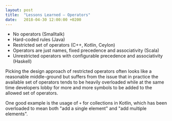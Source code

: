 ```yaml
---
layout: post
title:  "Lessons Learned – Operators"
date:   2018-04-30 12:00:00 +0200
---
```


- No operators (Smalltalk)
- Hard-coded rules (Java)
- Restricted set of operators (C++, Kotlin, Ceylon)
- Operators are just names, fixed precedence and associativity (Scala)
- Unrestricted operators with configurable precedence and associativity (Haskell)

Picking the design approach of restricted operators often looks like a
reasonable middle-ground but suffers from the issue that in practice the
available set of operators tends to be heavily overloaded while at the same time
developers lobby for more and more symbols to be added to the allowed set of
operators.

One good example is the usage of `+` for collections in Kotlin, which has been
overloaded to mean both "add a single element" and "add multiple elements".
